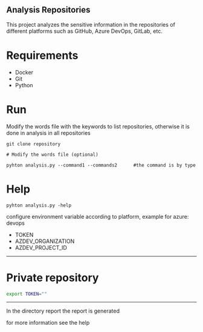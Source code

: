 ## Analysis Repositories

This project analyzes the sensitive information in the repositories of different platforms such as GitHub, Azure DevOps, GitLab, etc.

# Requirements

- Docker
- Git
- Python

# Run

Modify the words file with the keywords to list repositories, otherwise it is done in analysis in all repositories

```
git clone repository

# Modify the words file (optional)

pyhton analysis.py --command1 --commands2      #the command is by type
```

# Help

```
pyhton analysis.py -help
```

configure environment variable according to platform, example for azure: devops

- TOKEN
- AZDEV_ORGANIZATION
- AZDEV_PROJECT_ID

---

# Private repository

```bash
export TOKEN=""

```

---

In the directory report the report is generated

for more information see the help
